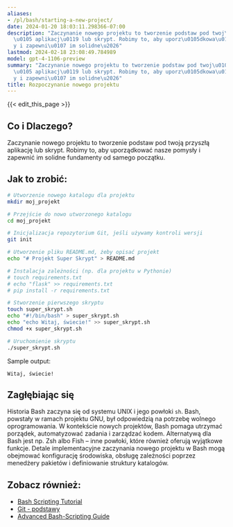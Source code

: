 ```yaml
---
aliases:
- /pl/bash/starting-a-new-project/
date: 2024-01-20 18:03:11.298366-07:00
description: "Zaczynanie nowego projektu to tworzenie podstaw pod twoj\u0105 przysz\u0142\
  \u0105 aplikacj\u0119 lub skrypt. Robimy to, aby uporz\u0105dkowa\u0107 nasze pomys\u0142\
  y i zapewni\u0107 im solidne\u2026"
lastmod: 2024-02-18 23:08:49.784989
model: gpt-4-1106-preview
summary: "Zaczynanie nowego projektu to tworzenie podstaw pod twoj\u0105 przysz\u0142\
  \u0105 aplikacj\u0119 lub skrypt. Robimy to, aby uporz\u0105dkowa\u0107 nasze pomys\u0142\
  y i zapewni\u0107 im solidne\u2026"
title: Rozpoczynanie nowego projektu
---
```


{{< edit_this_page >}}

## Co i Dlaczego?
Zaczynanie nowego projektu to tworzenie podstaw pod twoją przyszłą aplikację lub skrypt. Robimy to, aby uporządkować nasze pomysły i zapewnić im solidne fundamenty od samego początku.

## Jak to zrobić:
```Bash
# Utworzenie nowego katalogu dla projektu
mkdir moj_projekt

# Przejście do nowo utworzonego katalogu
cd moj_projekt

# Inicjalizacja repozytorium Git, jeśli używamy kontroli wersji
git init

# Utworzenie pliku README.md, żeby opisać projekt
echo "# Projekt Super Skrypt" > README.md

# Instalacja zależności (np. dla projektu w Pythonie)
# touch requirements.txt
# echo "flask" >> requirements.txt
# pip install -r requirements.txt

# Stworzenie pierwszego skryptu
touch super_skrypt.sh
echo "#!/bin/bash" > super_skrypt.sh
echo "echo Witaj, świecie!" >> super_skrypt.sh
chmod +x super_skrypt.sh

# Uruchomienie skryptu
./super_skrypt.sh
```

Sample output:
```
Witaj, świecie!
```

## Zagłębiając się
Historia Bash zaczyna się od systemu UNIX i jego powłoki `sh`. Bash, powstały w ramach projektu GNU, był odpowiedzią na potrzebę wolnego oprogramowania. W kontekście nowych projektów, Bash pomaga utrzymać porządek, automatyzować zadania i zarządzać kodem. Alternatywą dla Bash jest np. Zsh albo Fish – inne powłoki, które również oferują wyjątkowe funkcje. Detale implementacyjne zaczynania nowego projektu w Bash mogą obejmować konfigurację środowiska, obsługę zależności poprzez menedżery pakietów i definiowanie struktury katalogów.

## Zobacz również:
- [Bash Scripting Tutorial](https://linuxconfig.org/bash-scripting-tutorial)
- [Git - podstawy](https://git-scm.com/book/pl/v2/Podstawy-Gita-Podstawy-Gita)
- [Advanced Bash-Scripting Guide](http://www.tldp.org/LDP/abs/html/)
